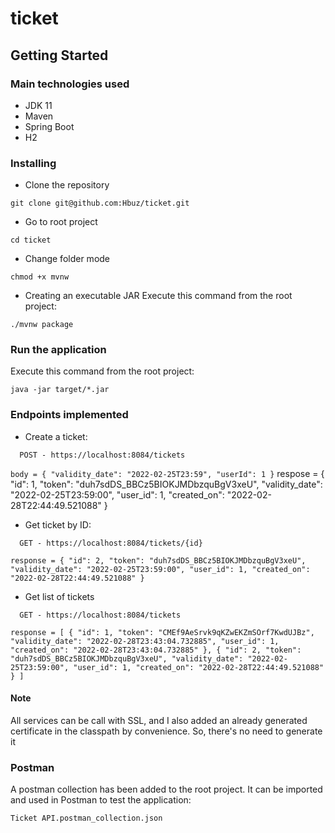 # ticket

## Getting Started


### Main technologies used
 - JDK 11
 - Maven
 - Spring Boot
 - H2


### Installing
* Clone the repository
```
git clone git@github.com:Hbuz/ticket.git
```

* Go to root project
```
cd ticket
```

* Change folder mode
```
chmod +x mvnw
```

* Creating an executable JAR
Execute this command from the root project:
```
./mvnw package
```

### Run the application
Execute this command from the root project:
```
java -jar target/*.jar
```

### Endpoints implemented

- Create a ticket:

```
  POST - https://localhost:8084/tickets
```
  `
  body = {
            "validity_date": "2022-02-25T23:59",
            "userId": 1
         }
`
  respose = {
    "id": 1,
    "token": "duh7sdDS_BBCz5BIOKJMDbzquBgV3xeU",
    "validity_date": "2022-02-25T23:59:00",
    "user_id": 1,
    "created_on": "2022-02-28T22:44:49.521088"
}

- Get ticket by ID:

```
  GET - https://localhost:8084/tickets/{id}
```
`
response = {
    "id": 2,
    "token": "duh7sdDS_BBCz5BIOKJMDbzquBgV3xeU",
    "validity_date": "2022-02-25T23:59:00",
    "user_id": 1,
    "created_on": "2022-02-28T22:44:49.521088"
}
`


- Get list of tickets

```
  GET - https://localhost:8084/tickets
```
`
response = [
    {
        "id": 1,
        "token": "CMEf9AeSrvk9qKZwEKZmSOrf7KwdUJBz",
        "validity_date": "2022-02-28T23:43:04.732885",
        "user_id": 1,
        "created_on": "2022-02-28T23:43:04.732885"
    },
    {
        "id": 2,
        "token": "duh7sdDS_BBCz5BIOKJMDbzquBgV3xeU",
        "validity_date": "2022-02-25T23:59:00",
        "user_id": 1,
        "created_on": "2022-02-28T22:44:49.521088"
    }
]
`

#### Note
All services can be call with SSL, and I also added an already generated certificate in the classpath by convenience.
So, there's no need to generate it


### Postman
A postman collection has been added to the root project. It can be imported and used in Postman to test the application: 

```Ticket API.postman_collection.json```
